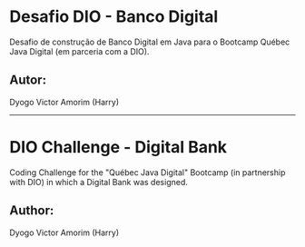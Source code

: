 # Desafio DIO - Banco Digital
Desafio de construção de Banco Digital em Java para o Bootcamp Québec Java Digital (em parceria com a DIO).

## Autor:
Dyogo Victor Amorim (Harry)

----------------------------
# DIO Challenge - Digital Bank
Coding Challenge for the "Québec Java Digital" Bootcamp (in partnership with DIO) in which a Digital Bank was designed.

## Author:
Dyogo Victor Amorim (Harry)
